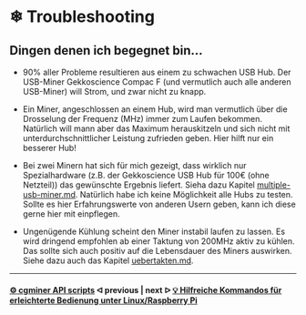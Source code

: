 # ❄ Troubleshooting

## Dingen denen ich begegnet bin...

* 90% aller Probleme resultieren aus einem zu schwachen USB Hub. Der USB-Miner Gekkoscience Compac F (und vermutlich auch alle anderen USB-Miner) will Strom, und zwar nicht zu knapp.

* Ein Miner, angeschlossen an einem Hub, wird man vermutlich über die Drosselung der Frequenz (MHz) immer zum Laufen bekommen. Natürlich will mann aber das Maximum herauskitzeln und sich nicht mit unterdurchschnittlicher Leistung zufrieden geben. Hier hilft nur ein besserer Hub!

* Bei zwei Minern hat sich für mich gezeigt, dass wirklich nur Spezialhardware (z.B. der Gekkoscience USB Hub für 100€ (ohne Netzteil)) das gewünschte Ergebnis liefert. Sieha dazu Kapitel [multiple-usb-miner.md](multiple-usb-miner.md "mention"). Natürlich habe ich keine Möglichkeit alle Hubs zu testen. Sollte es hier Erfahrungswerte von anderen Usern geben, kann ich diese gerne hier mit einpflegen.

* Ungenügende Kühlung scheint den Miner instabil laufen zu lassen. Es wird dringend empfohlen ab einer Taktung von 200MHz aktiv zu kühlen. Das sollte sich auch positiv auf die Lebensdauer des Miners auswirken. Siehe dazu auch das Kapitel [uebertakten.md](uebertakten.md "mention").

---

#### [⚙️ cgminer API scripts](/cgminer_API_scripts.md)  ᐊ  previous | next  ᐅ  [💡 Hilfreiche Kommandos für erleichterte Bedienung unter Linux/Raspberry Pi](LinuxCommands.md)
